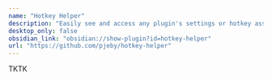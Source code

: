 ```yaml
---
name: "Hotkey Helper"
description: "Easily see and access any plugin's settings or hotkey assignments (and conflicts) from the Community Plugins tab"
desktop_only: false
obsidian_link: "obsidian://show-plugin?id=hotkey-helper"
url: "https://github.com/pjeby/hotkey-helper"
---
```


TKTK
